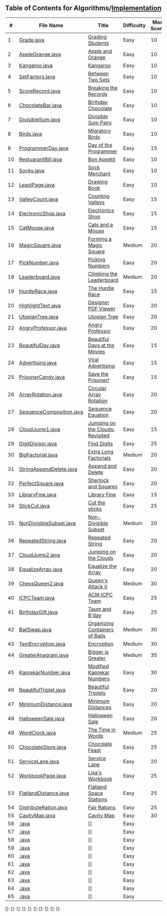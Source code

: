## Table of Contents for Algorithms/[Implementation](https://www.hackerrank.com/domains/algorithms?filters%5Bsubdomains%5D%5B%5D=implementation)

| #  | File Name                                            | Title                              | Difficulty | Max Score |
| -- | ---------------------------------------------------- | ---------------------------------- | ---------- | --------- |
| 1  | [Grade.java](Grade.java)                             | [Grading Students]                 | Easy       | 10        |
| 2  | [AppleOrange.java](AppleOrange.java)                 | [Apple and Orange]                 | Easy       | 10        |
| 3  | [Kangaroo.java](Kangaroo.java)                       | [Kangaroo]                         | Easy       | 10        |
| 4  | [SetFactors.java](SetFactors.java)                   | [Between Two Sets]                 | Easy       | 10        |
| 5  | [ScoreRecord.java](ScoreRecord.java)                 | [Breaking the Records]             | Easy       | 10        |
| 6  | [ChocolateBar.java](ChocolateBar.java)               | [Birthday Chocolate]               | Easy       | 10        |
| 7  | [DivisibleSum.java](DivisibleSum.java)               | [Divisible Sum Pairs]              | Easy       | 10        |
| 8  | [Birds.java](Birds.java)                             | [Migratory Birds]                  | Easy       | 10        |
| 9  | [ProgrammerDay.java](ProgrammerDay.java)             | [Day of the Programmer]            | Easy       | 15        |
| 10 | [RestuarantBill.java](RestuarantBill.java)           | [Bon Appétit]                      | Easy       | 10        |
| 11 | [Socks.java](Socks.java)                             | [Sock Merchant]                    | Easy       | 10        |
| 12 | [LeastPage.java](LeastPage.java)                     | [Drawing Book]                     | Easy       | 10        |
| 13 | [ValleyCount.java](ValleyCount.java)                 | [Counting Valleys]                 | Easy       | 15        |
| 14 | [ElectronicShop.java](ElectronicShop.java)           | [Electronics Shop]                 | Easy       | 15        |
| 15 | [CatMouse.java](CatMouse.java)                       | [Cats and a Mouse]                 | Easy       | 15        |
| 16 | [MagicSquare.java](MagicSquare.java)                 | [Forming a Magic Square]           | Medium     | 20        |
| 17 | [PickNumber.java](PickNumber.java)                   | [Picking Numbers]                  | Easy       | 20        |
| 18 | [Leaderboard.java](Leaderboard.java)                 | [Climbing the Leaderboard]         | Medium     | 20        |
| 19 | [HurdleRace.java](HurdleRace.java)                   | [The Hurdle Race]                  | Easy       | 15        |
| 20 | [HighlightText.java](HighlightText.java)             | [Designer PDF Viewer]              | Easy       | 20        |
| 21 | [UtopianTree.java](UtopianTree.java)                 | [Utopian Tree]                     | Easy       | 20        |
| 22 | [AngryProfessor.java](AngryProfessor.java)           | [Angry Professor]                  | Easy       | 20        |
| 23 | [BeautifulDay.java](BeautifulDay.java)               | [Beautiful Days at the Movies]     | Easy       | 15        |
| 24 | [Advertising.java](Advertising.java)                 | [Viral Advertising]                | Easy       | 15        |
| 25 | [PrisonerCandy.java](PrisonerCandy.java)             | [Save the Prisoner!]               | Easy       | 15        |
| 26 | [ArrayRotation.java](ArrayRotation.java)             | [Circular Array Rotation]          | Easy       | 20        |
| 27 | [SequenceComposition.java](SequenceComposition.java) | [Sequence Equation]                | Easy       | 20        |
| 28 | [CloudJump1.java](CloudJump1.java)                   | [Jumping on the Clouds: Revisited] | Easy       | 15        |
| 29 | [DigitDivisor.java](DigitDivisor.java)               | [Find Digits]                      | Easy       | 25        |
| 30 | [BigFactorial.java](BigFactorial.java)               | [Extra Long Factorials]            | Medium     | 20        |
| 31 | [StringAppendDelete.java](StringAppendDelete.java)   | [Append and Delete]                | Easy       | 20        |
| 32 | [PerfectSquare.java](PerfectSquare.java)             | [Sherlock and Squares]             | Easy       | 20        |
| 33 | [LibraryFine.java](LibraryFine.java)                 | [Library Fine]                     | Easy       | 15        |
| 34 | [StickCut.java](StickCut.java)                       | [Cut the sticks]                   | Easy       | 25        |
| 35 | [NonDivisibleSubset.java](NonDivisibleSubset.java)   | [Non-Divisible Subset]             | Medium     | 20        |
| 36 | [RepeatedString.java](RepeatedString.java)           | [Repeated String]                  | Easy       | 20        |
| 37 | [CloudJump2.java](CloudJump2.java)                   | [Jumping on the Clouds]            | Easy       | 20        |
| 38 | [EqualizeArray.java](EqualizeArray.java)             | [Equalize the Array]               | Easy       | 20        |
| 39 | [ChessQueen2.java](ChessQueen2.java)                 | [Queen's Attack II]                | Medium     | 30        |
| 40 | [ICPCTeam.java](ICPCTeam.java)                       | [ACM ICPC Team]                    | Easy       | 25        |
| 41 | [BirthdayGift.java](BirthdayGift.java)               | [Taum and B'day]                   | Easy       | 25        |
| 42 | [BallSwap.java](BallSwap.java)                       | [Organizing Containers of Balls]   | Medium     | 30        |
| 43 | [TextEncryption.java](TextEncryption.java)           | [Encryption]                       | Medium     | 30        |
| 44 | [GreaterAnagram.java](GreaterAnagram.java)           | [Bigger is Greater]                | Medium     | 35        |
| 45 | [KaprekarNumber.java](KaprekarNumber.java)           | [Modified Kaprekar Numbers]        | Easy       | 30        |
| 46 | [BeautifulTriplet.java](BeautifulTriplet.java)       | [Beautiful Triplets]               | Easy       | 20        |
| 47 | [MinimumDistance.java](MinimumDistance.java)         | [Minimum Distances]                | Easy       | 20        |
| 48 | [HalloweenSale.java](HalloweenSale.java)             | [Halloween Sale]                   | Easy       | 20        |
| 49 | [WordClock.java](WordClock.java)                     | [The Time in Words]                | Medium     | 25        |
| 50 | [ChocolateStore.java](ChocolateStore.java)           | [Chocolate Feast]                  | Easy       | 25        |
| 51 | [ServiceLane.java](ServiceLane.java)                 | [Service Lane]                     | Easy       | 20        |
| 52 | [WorkbookPage.java](WorkbookPage.java)               | [Lisa's Workbook]                  | Easy       | 25        |
| 53 | [FlatlandDistance.java](FlatlandDistance.java)       | [Flatland Space Stations]          | Easy       | 25        |
| 54 | [DistributeRation.java](DistributeRation.java)       | [Fair Rations]                     | Easy       | 25        |
| 55 | [CavityMap.java](CavityMap.java)                     | [Cavity Map]                       | Easy       | 30        |
| 56 | [.java](.java)               | []              | Easy       |         |
| 57 | [.java](.java)               | []              | Easy       |         |
| 58 | [.java](.java)               | []              | Easy       |         |
| 59 | [.java](.java)               | []              | Easy       |         |
| 60 | [.java](.java)               | []              | Easy       |         |
| 61 | [.java](.java)               | []              | Easy       |         |
| 62 | [.java](.java)               | []              | Easy       |         |
| 63 | [.java](.java)               | []              | Easy       |         |
| 64 | [.java](.java)               | []              | Easy       |         |
| 65 | [.java](.java)               | []              | Easy       |         |

[Grading Students]: https://www.hackerrank.com/challenges/grading/problem
[Apple and Orange]: https://www.hackerrank.com/challenges/apple-and-orange/problem
[Kangaroo]: https://www.hackerrank.com/challenges/kangaroo/problem
[Between Two Sets]: https://www.hackerrank.com/challenges/between-two-sets/problem
[Breaking the Records]: https://www.hackerrank.com/challenges/breaking-best-and-worst-records/problem
[Birthday Chocolate]: https://www.hackerrank.com/challenges/the-birthday-bar/problem
[Divisible Sum Pairs]: https://www.hackerrank.com/challenges/divisible-sum-pairs/problem
[Migratory Birds]: https://www.hackerrank.com/challenges/migratory-birds/problem
[Day of the Programmer]: https://www.hackerrank.com/challenges/day-of-the-programmer/problem
[Bon Appétit]: https://www.hackerrank.com/challenges/bon-appetit/problem
[Sock Merchant]: https://www.hackerrank.com/challenges/sock-merchant/problem
[Drawing Book]: https://www.hackerrank.com/challenges/drawing-book/problem
[Counting Valleys]: https://www.hackerrank.com/challenges/counting-valleys/problem
[Electronics Shop]: https://www.hackerrank.com/challenges/electronics-shop/problem
[Cats and a Mouse]: https://www.hackerrank.com/challenges/cats-and-a-mouse/problem
[Forming a Magic Square]: https://www.hackerrank.com/challenges/magic-square-forming/problem
[Picking Numbers]: https://www.hackerrank.com/challenges/picking-numbers/problem
[Climbing the Leaderboard]: https://www.hackerrank.com/challenges/climbing-the-leaderboard/problem
[The Hurdle Race]: https://www.hackerrank.com/challenges/the-hurdle-race/problem
[Designer PDF Viewer]: https://www.hackerrank.com/challenges/designer-pdf-viewer/problem
[Utopian Tree]: https://www.hackerrank.com/challenges/utopian-tree/problem
[Angry Professor]: https://www.hackerrank.com/challenges/angry-professor/problem
[Beautiful Days at the Movies]: https://www.hackerrank.com/challenges/beautiful-days-at-the-movies/problem
[Viral Advertising]: https://www.hackerrank.com/challenges/strange-advertising/problem
[Save the Prisoner!]: https://www.hackerrank.com/challenges/save-the-prisoner/problem
[Circular Array Rotation]: https://www.hackerrank.com/challenges/circular-array-rotation/problem
[Sequence Equation]: https://www.hackerrank.com/challenges/permutation-equation/problem
[Jumping on the Clouds: Revisited]: https://www.hackerrank.com/challenges/jumping-on-the-clouds-revisited/problem
[Find Digits]: https://www.hackerrank.com/challenges/find-digits/problem
[Extra Long Factorials]: https://www.hackerrank.com/challenges/extra-long-factorials/problem
[Append and Delete]: https://www.hackerrank.com/challenges/append-and-delete/problem
[Sherlock and Squares]: https://www.hackerrank.com/challenges/sherlock-and-squares/problem
[Library Fine]: https://www.hackerrank.com/challenges/library-fine/problem
[Cut the sticks]: https://www.hackerrank.com/challenges/cut-the-sticks/problem
[Non-Divisible Subset]: https://www.hackerrank.com/challenges/non-divisible-subset/problem
[Repeated String]: https://www.hackerrank.com/challenges/repeated-string/problem
[Jumping on the Clouds]: https://www.hackerrank.com/challenges/jumping-on-the-clouds/problem
[Equalize the Array]: https://www.hackerrank.com/challenges/equality-in-a-array/problem
[Queen's Attack II]: https://www.hackerrank.com/challenges/queens-attack-2/problem
[ACM ICPC Team]: https://www.hackerrank.com/challenges/acm-icpc-team/problem
[Taum and B'day]: https://www.hackerrank.com/challenges/taum-and-bday/problem
[Organizing Containers of Balls]: https://www.hackerrank.com/challenges/organizing-containers-of-balls/problem
[Encryption]: https://www.hackerrank.com/challenges/encryption/problem
[Bigger is Greater]: https://www.hackerrank.com/challenges/bigger-is-greater/problem
[Modified Kaprekar Numbers]: https://www.hackerrank.com/challenges/kaprekar-numbers/problem
[Beautiful Triplets]: https://www.hackerrank.com/challenges/beautiful-triplets/problem
[Minimum Distances]: https://www.hackerrank.com/challenges/minimum-distances/problem
[Halloween Sale]: https://www.hackerrank.com/challenges/halloween-sale/problem
[The Time in Words]: https://www.hackerrank.com/challenges/the-time-in-words/problem
[Chocolate Feast]: https://www.hackerrank.com/challenges/chocolate-feast/problem
[Service Lane]: https://www.hackerrank.com/challenges/service-lane/problem
[Lisa's Workbook]: https://www.hackerrank.com/challenges/lisa-workbook/problem
[Flatland Space Stations]: https://www.hackerrank.com/challenges/flatland-space-stations/problem
[Fair Rations]: https://www.hackerrank.com/challenges/fair-rations/problem
[Cavity Map]: https://www.hackerrank.com/challenges/cavity-map/problem
[]: 
[]: 
[]: 
[]: 
[]: 
[]: 
[]: 
[]: 
[]: 
[]: 
